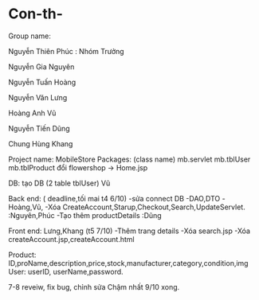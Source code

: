 # Con-th-
Group name: 

Nguyễn Thiên Phúc : Nhóm Trưởng

Nguyễn Gia Nguyên

Nguyễn Tuấn Hoàng

Nguyễn Văn Lưng

Hoàng Anh Vũ

Nguyễn Tiến Dũng

Chung Hùng Khang



Project name: MobileStore
Packages: 
(class name)	mb.servlet
		mb.tblUser
		mb.tblProduct
đổi flowershop -> Home.jsp


DB: tạo DB (2 table tblUser) Vũ
	
Back end: ( deadline,tối mai t4 6/10)
-sửa connect DB
-DAO,DTO -Hoàng,Vũ,
-Xóa CreateAccount,Starup,Checkout,Search,UpdateServlet. :Nguyên,Phúc
-Tạo thêm productDetails  :Dũng

Front end: Lưng,Khang (t5 7/10)
-Thêm trang details
-Xóa search.jsp
-Xóa createAccount.jsp,createAccount.html


Product:
ID,proName,description,price,stock,manufacturer,category,condition,img
User:
userID, userName,password.

7-8 reveiw, fix bug, chỉnh sửa
Chậm nhất 9/10 xong.

